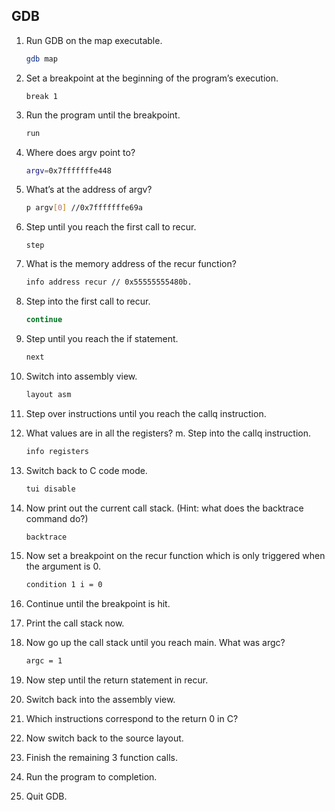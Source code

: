 ## GDB

1. Run GDB on the map executable.

   ```bash
   gdb map
   ```

2. Set a breakpoint at the beginning of the program’s execution.

   ```shell
   break 1
   ```

3. Run the program until the breakpoint. 

   ```bash
   run
   ```

4. Where does argv point to?

   ```bash
   argv=0x7fffffffe448
   ```

5. What’s at the address of argv?

   ```bash
   p argv[0] //0x7fffffffe69a
   ```

6. Step until you reach the first call to recur.

   ```basic
   step 
   ```

7. What is the memory address of the recur function? 

   ```bash
   info address recur // 0x55555555480b.
   ```

8. Step into the first call to recur.

   ```bash
   continue
   ```

9. Step until you reach the if statement.

   ```bash
   next
   ```

10. Switch into assembly view.

    ```bash
    layout asm
    ```

11. Step over instructions until you reach the callq instruction.

12. What values are in all the registers? m. Step into the callq instruction.

    ```bash
    info registers
    ```

13. Switch back to C code mode.

    ```bash
    tui disable
    ```

14. Now print out the current call stack. (Hint: what does the backtrace command do?)

    ```bash
    backtrace
    ```

15. Now set a breakpoint on the recur function which is only triggered when the argument is 0. 

    ```bash
    condition 1 i = 0
    ```

16. Continue until the breakpoint is hit.

17. Print the call stack now.

18. Now go up the call stack until you reach main. What was argc? 

    ```bash
    argc = 1
    ```

19. Now step until the return statement in recur.

20. Switch back into the assembly view.

21. Which instructions correspond to the return 0 in C?

22. Now switch back to the source layout. 

23. Finish the remaining 3 function calls.

24. Run the program to completion.

25. Quit GDB.